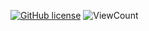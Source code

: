 [![GitHub license](https://img.shields.io/github/license/amanattar/A-Tale-of-Two-Cities)](https://github.com/Thomas-George-T/A-Tale-of-Two-Cities/blob/master/LICENSE.md)
![ViewCount](https://views.whatilearened.today/views/github/amanattar/A-Tale-of-Two-Cities?cache=remove)
